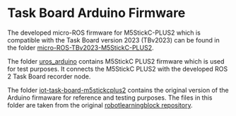 # Task Board Arduino Firmware

The developed micro-ROS firmware for M5StickC-PLUS2 which is compatible with the Task Board version 2023 (TBv2023) can be found in the folder [micro-ROS-TBv2023-M5StickC-PLUS2](./micro-ROS-TBv2023-M5StickC-PLUS2/).

The folder [uros_arduino](./uros_arduino/) contains M5StickC PLUS2 firmware which is used for test purposes. It connects the M5StickC PLUS2 with the developed ROS 2 Task Board recorder node.

The folder [iot-task-board-m5stickcplus2](./iot-task-board-m5stickcplus2/) contains the original version of the Arduino firmaware for reference and testing purposes. The files in this folder are taken from the original [robotlearningblock repository](https://github.com/peterso/robotlearningblock).
